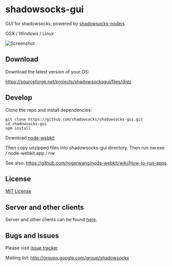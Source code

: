 shadowsocks-gui
===============

GUI for shadowsocks, powered by [shadowsocks-nodejs](https://github.com/clowwindy/shadowsocks-nodejs)

OSX / Windows / Linux

![Screenshot](https://raw.github.com/shadowsocks/shadowsocks-gui/master/screenshot.png)

Download
--------

Download the latest version of your OS:

https://sourceforge.net/projects/shadowsocksgui/files/dist/

Develop
-------

Clone the repo and install dependencies:

    git clone https://github.com/shadowsocks/shadowsocks-gui.git
    cd shadowsocks-gui
    npm install

Download [node-webkit](https://github.com/rogerwang/node-webkit#downloads)

Then copy unzipped files into shadowsocks-gui directory. Then run nw.exe / node-webkit.app / nw

See also: https://github.com/rogerwang/node-webkit/wiki/How-to-run-apps

License
--------

[MIT License](https://raw.github.com/shadowsocks/shadowsocks-gui/master/LICENSE)

Server and other clients
---------

Server and other clients can be found [here](https://github.com/clowwindy/shadowsocks/wiki/Ports-and-Clients).


Bugs and Issues
----------------
Please visit [issue tracker](https://github.com/shadowsocks/shadowsocks-gui/issues?state=open)

Mailing list: http://groups.google.com/group/shadowsocks
